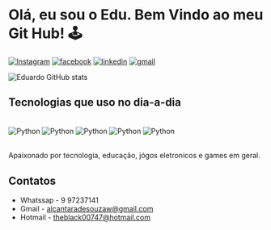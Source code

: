 # Olá, eu sou o Edu. Bem Vindo ao meu Git Hub! 🕹️
 
[![Instagram](https://img.shields.io/badge/Instagram-E4405F?style=for-the-badge&logo=instagram&logoColor=white)](https://instagram.com/eduardo_alcantara1501) 
[![facebook](https://img.shields.io/badge/Facebook_Gaming-005FED?style=for-the-badge&logo=facebook-gaming&logoColor=white)](https://www.facebook.com/eduardo.alcantaradesouza)
[![linkedin](https://img.shields.io/badge/LinkedIn-0077B5?style=for-the-badge&logo=linkedin&logoColor=white)](https://www.linkedin.com/in/eduardo-alcantara-de-souza-ab518323b/)
[![gmail](https://img.shields.io/badge/Gmail-D14836?style=for-the-badge&logo=gmail&logoColor=white)](https://alcantaradesouzae@gmail.com)

![Eduardo GitHub stats](https://github-readme-stats.vercel.app/api?username=Eduardo00747&show_icons=true&theme=highcontrast)

## Tecnologias que uso no dia-a-dia

<div style="display: inline_block"><br/>
  <img align="center" alt="Python" src="https://img.shields.io/badge/Python-3776AB?style=for-the-badge&logo=python&logoColor=white" />
  <img align="center" alt="Python" src="https://img.shields.io/badge/gimp-5C5543?style=for-the-badge&logo=gimp&logoColor=white" />
  <img align="center" alt="Python" src="https://img.shields.io/badge/HTML-239120?style=for-the-badge&logo=html5&logoColor=white" />
  <img align="center" alt="Python" src="	https://img.shields.io/badge/CSS-239120?&style=for-the-badge&logo=css3&logoColor=white" />
  <img align="center" alt="Python" src="https://img.shields.io/badge/C%23-239120?style=for-the-badge&logo=c-sharp&logoColor=white" />
</div><br/>

Apaixonado por tecnologia, educação, jógos eletronicos e games em geral.

## Contatos 
- Whatssap - 9 97237141 <br/>
- Gmail - alcantaradesouzaw@gmail.com <br/>
- Hotmail - theblack00747@hotmail.com <br/>


 
